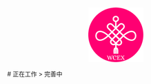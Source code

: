 <!--DESC: {"icon":"explore"} -->
<p align="center"><img src="logo.png" width="128" height="128" ></p>
# 正在工作
> 完善中



